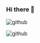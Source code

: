 ### Hi there 👋

![github](https://img.shields.io/badge/GitHub-100000?style=for-the-badge&logo=github&logoColor=white)

![github](https://github-readme-stats.vercel.app/api?username={lks9616}&theme=blue-green)

